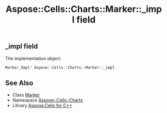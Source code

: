 ﻿---
title: Aspose::Cells::Charts::Marker::_impl field
linktitle: _impl
second_title: Aspose.Cells for C++ API Reference
description: 'Aspose::Cells::Charts::Marker::_impl field. The implementation object in C++.'
type: docs
weight: 2200
url: /cpp/aspose.cells.charts/marker/_impl/
---
## _impl field


The implementation object.

```cpp
Marker_Impl* Aspose::Cells::Charts::Marker::_impl
```

## See Also

* Class [Marker](../)
* Namespace [Aspose::Cells::Charts](../../)
* Library [Aspose.Cells for C++](../../../)
